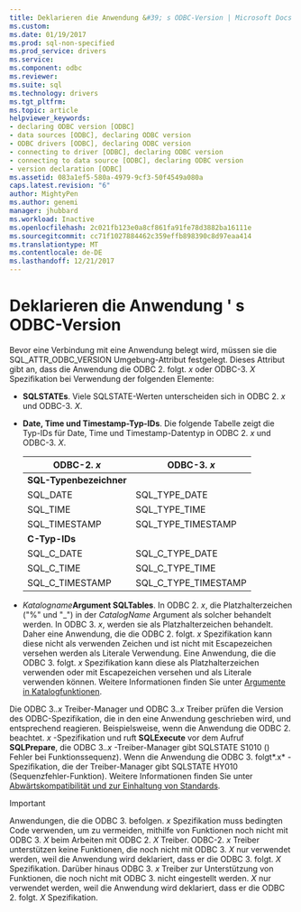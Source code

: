 ```yaml
---
title: Deklarieren die Anwendung &#39; s ODBC-Version | Microsoft Docs
ms.custom: 
ms.date: 01/19/2017
ms.prod: sql-non-specified
ms.prod_service: drivers
ms.service: 
ms.component: odbc
ms.reviewer: 
ms.suite: sql
ms.technology: drivers
ms.tgt_pltfrm: 
ms.topic: article
helpviewer_keywords:
- declaring ODBC version [ODBC]
- data sources [ODBC], declaring ODBC version
- ODBC drivers [ODBC], declaring ODBC version
- connecting to driver [ODBC], declaring ODBC version
- connecting to data source [ODBC], declaring ODBC version
- version declaration [ODBC]
ms.assetid: 083a1ef5-580a-4979-9cf3-50f4549a080a
caps.latest.revision: "6"
author: MightyPen
ms.author: genemi
manager: jhubbard
ms.workload: Inactive
ms.openlocfilehash: 2c021fb123e0a8cf861fa91fe78d3882ba16111e
ms.sourcegitcommit: cc71f1027884462c359effb898390c8d97eaa414
ms.translationtype: MT
ms.contentlocale: de-DE
ms.lasthandoff: 12/21/2017
---
```

# <a name="declaring-the-application39s-odbc-version"></a>Deklarieren die Anwendung &#39; s ODBC-Version
Bevor eine Verbindung mit eine Anwendung belegt wird, müssen sie die SQL_ATTR_ODBC_VERSION Umgebung-Attribut festgelegt. Dieses Attribut gibt an, dass die Anwendung die ODBC 2. folgt. *x* oder ODBC-3. *X* Spezifikation bei Verwendung der folgenden Elemente:  
  
-   **SQLSTATEs**. Viele SQLSTATE-Werten unterscheiden sich in ODBC 2. *x* und ODBC-3. *X*.  
  
-   **Date, Time und Timestamp-Typ-IDs**. Die folgende Tabelle zeigt die Typ-IDs für Date, Time und Timestamp-Datentyp in ODBC 2. *x* und ODBC-3. *X*.  
  
    |ODBC-2. *x*|ODBC-3. *x*|  
    |----------------|----------------|  
    |**SQL-Typenbezeichner**||  
    |SQL_DATE|SQL_TYPE_DATE|  
    |SQL_TIME|SQL_TYPE_TIME|  
    |SQL_TIMESTAMP|SQL_TYPE_TIMESTAMP|  
    |**C-Typ-IDs**||  
    |SQL_C_DATE|SQL_C_TYPE_DATE|  
    |SQL_C_TIME|SQL_C_TYPE_TIME|  
    |SQL_C_TIMESTAMP|SQL_C_TYPE_TIMESTAMP|  
  
-   *Katalogname***Argument SQLTables**. In ODBC 2. *x*, die Platzhalterzeichen ("%" und "_") in der *CatalogName* Argument als solcher behandelt werden. In ODBC 3. *x*, werden sie als Platzhalterzeichen behandelt. Daher eine Anwendung, die die ODBC 2. folgt. *x* Spezifikation kann diese nicht als verwenden Zeichen und ist nicht mit Escapezeichen versehen werden als Literale Verwendung. Eine Anwendung, die die ODBC 3. folgt. *x* Spezifikation kann diese als Platzhalterzeichen verwenden oder mit Escapezeichen versehen und als Literale verwenden können. Weitere Informationen finden Sie unter [Argumente in Katalogfunktionen](../../../odbc/reference/develop-app/arguments-in-catalog-functions.md).  
  
 Die ODBC 3.*.x* Treiber-Manager und ODBC 3.*.x* Treiber prüfen die Version des ODBC-Spezifikation, die in den eine Anwendung geschrieben wird, und entsprechend reagieren. Beispielsweise, wenn die Anwendung die ODBC 2. beachtet. *x* -Spezifikation und ruft **SQLExecute** vor dem Aufruf **SQLPrepare**, die ODBC 3.*.x* -Treiber-Manager gibt SQLSTATE S1010 () Fehler bei Funktionssequenz). Wenn die Anwendung die ODBC 3. folgt*.x* -Spezifikation, die der Treiber-Manager gibt SQLSTATE HY010 (Sequenzfehler-Funktion). Weitere Informationen finden Sie unter [Abwärtskompatibilität und zur Einhaltung von Standards](../../../odbc/reference/develop-app/backward-compatibility-and-standards-compliance.md).  
  
> [!IMPORTANT]  
>  Anwendungen, die die ODBC 3. befolgen. *x* Spezifikation muss bedingten Code verwenden, um zu vermeiden, mithilfe von Funktionen noch nicht mit ODBC 3. *X* beim Arbeiten mit ODBC 2. *X* Treiber. ODBC-2. *x* Treiber unterstützen keine Funktionen, die noch nicht mit ODBC 3. *X* nur verwendet werden, weil die Anwendung wird deklariert, dass er die ODBC 3. folgt. *X* Spezifikation. Darüber hinaus ODBC 3. *x* Treiber zur Unterstützung von Funktionen, die noch nicht mit ODBC 3. nicht eingestellt werden. *X* nur verwendet werden, weil die Anwendung wird deklariert, dass er die ODBC 2. folgt. *X* Spezifikation.
